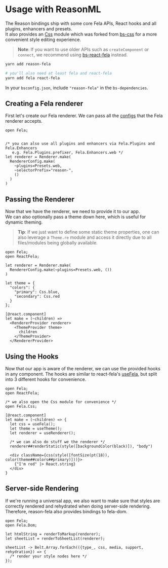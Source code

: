 
# Usage with ReasonML

The Reason bindings ship with some core Fela APIs, React hooks and all plugins, enhancers and presets.<br>
It also provides an [Css](https://github.com/astrada/bs-css-core) module which was forked from [bs-css](https://github.com/SentiaAnalytics/bs-css) for a more convenient style editing experience.

> **Note**: If you want to use older APIs such as `createComponent` or `connect`, we recommend using [bs-react-fela](https://github.com/astrada/bs-react-fela) instead.

```sh
yarn add reason-fela

# you'll also need at least fela and react-fela
yarn add fela react-fela
```
In your `bsconfig.json`, include `"reason-fela"` in the `bs-dependencies`.

## Creating a Fela renderer

First let's create our Fela renderer. We can pass all the [configs](http://fela.js.org/docs/advanced/RendererConfiguration.html) that the Fela renderer accepts.
```reason
open Fela;


/* you can also use all plugins and enhancers via Fela.Plugins and Fela.Enhancers
   e.g. Fela.Plugins.prefixer, Fela.Enhancers.web */
let renderer = Renderer.make(
  RendererConfig.make(
    ~plugins=Presets.web,
    ~selectorPrefix="reason-",
    ()
  )
)
```

## Passing the Renderer

Now that we have the renderer, we need to provide it to our app.<br>
We can also optionally pass a theme down here, which is useful for dynamic theming.<br>

> **Tip**: If we just want to define some static theme properties, one can also leverage a `Theme.re` module and access it directly due to all files/modules being globally available.

```reason
open Fela;
open ReactFela;

let renderer = Renderer.make(
  RendererConfig.make(~plugins=Presets.web, ())
)

let theme = {
  "colors": {
    "primary": Css.blue,
    "secondary": Css.red
  }
};

[@react.component]
let make = (~children) => 
  <RendererProvider renderer>
    <ThemeProvider theme>
      children
    </ThemeProvider>
  </RendererProvider>
```

## Using the Hooks

Now that our app is aware of the renderer, we can use the provided hooks in any component. The hooks are similar to react-fela's [useFela](http://fela.js.org/docs/api/bindings/useFela.html), but split into 3 different hooks for convenience.

```reason
open Fela;
open ReactFela;

/* we also open the Css module for convenience */
open Fela.Css;

[@react.component]
let make = (~children) => {
  let css = useFela();
  let theme = useTheme();
  let renderer = useRenderer();

  /* we can also do stuff we the renderer */
  renderer##renderStatic(style([backgroundColor(black)]), "body")

  <div className={css(style([fontSize(pt(18)), color(theme##colors##primary)]))}>
    {"I'm red" |> React.string}
  </div>
}
```

## Server-side Rendering

If we're running a universal app, we also want to make sure that styles are correctly rendered and rehydrated when doing server-side rendering.<br>
Therefore, reason-fela also provides bindings to fela-dom.

```reason
open Fela;
open Fela.Dom;

let htmlString = renderToMarkup(renderer);
let sheetList = renderToSheetList(renderer);

sheetList -> Belt.Array.forEach(({type_, css, media, support, rehydration}) => {
  /* render your style nodes here */
});
```